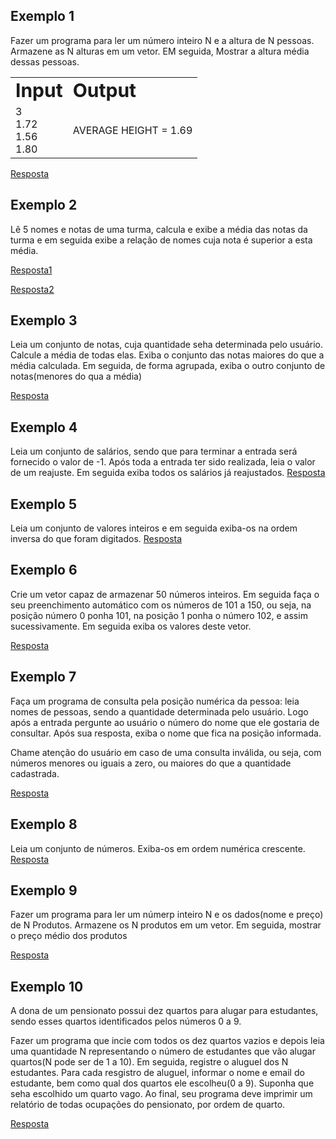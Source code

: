 ## Exemplo 1

Fazer um programa para ler um número inteiro N e a altura de N pessoas. Armazene as N alturas em um vetor. EM seguida, Mostrar a altura média dessas pessoas.

<table border="0">
 <tr>
    <td><b style="font-size:30px">Input</b></td>
    <td><b style="font-size:30px">Output</b></td>
 </tr>
 <tr>
    <td>3 <br> 1.72 <br> 1.56 <br> 1.80</td>
    <td>AVERAGE HEIGHT = 1.69</td>
 </tr>
</table>

[Resposta](https://github.com/ThiagSampaio/Java/blob/main/10-Comportamento%20mem%C3%B3ria%2Carrays%2Clistas/array/Exemplo_1/src/application/Program.java)

## Exemplo 2

Lê 5 nomes e notas de uma turma, calcula e exibe a média das notas da turma e em seguida exibe a relação de nomes cuja nota é superior a esta média.

[Resposta1](https://github.com/ThiagSampaio/Java/blob/main/10-Comportamento%20mem%C3%B3ria%2Carrays%2Clistas/array/Exemplo_2/src/application/Program.java)

[Resposta2](https://github.com/ThiagSampaio/Java/tree/main/10-Comportamento%20mem%C3%B3ria%2Carrays%2Clistas/array/Exemplo_2_2/src)

## Exemplo 3

Leia um conjunto de notas, cuja quantidade seha determinada pelo usuário. Calcule a média de todas elas. Exiba o conjunto das notas maiores do que a média calculada. Em seguida, de forma agrupada, exiba o outro conjunto de notas(menores do qua a média)

[Resposta](https://github.com/ThiagSampaio/Java/blob/main/10-Comportamento%20mem%C3%B3ria%2Carrays%2Clistas/array/Exemplo_3/src/application/Program.java)

## Exemplo 4

Leia um conjunto de salários, sendo que para terminar a entrada será fornecido o valor de -1. Após toda a entrada ter sido realizada, leia o valor de um reajuste. Em seguida exiba todos os salários já reajustados.
[Resposta](https://github.com/ThiagSampaio/Java/blob/main/10-Comportamento%20mem%C3%B3ria%2Carrays%2Clistas/array/Exemplo_4/src/application/Program.java)

## Exemplo 5

Leia um conjunto de valores inteiros e em seguida exiba-os na ordem inversa do que foram digitados.
[Resposta](https://github.com/ThiagSampaio/Java/blob/main/10-Comportamento%20mem%C3%B3ria%2Carrays%2Clistas/array/Exemplo_5/src/application/Program.java)


## Exemplo 6

Crie um vetor capaz de armazenar 50 números inteiros. Em seguida faça o seu preenchimento automático com os números de 101 a 150, ou seja, na posição número 0 ponha 101, na posição 1 ponha o número 102, e assim sucessivamente.
Em seguida exiba os valores deste vetor.

[Resposta](https://github.com/ThiagSampaio/Java/blob/main/10-Comportamento%20mem%C3%B3ria%2Carrays%2Clistas/array/Exemplo_6/src/application/Program.java)

## Exemplo 7

Faça um programa de consulta pela posição numérica da pessoa: leia nomes de pessoas, sendo a quantidade determinada pelo usuário. Logo após a entrada pergunte ao usuário o número do nome que ele gostaria de consultar. Após sua resposta, exiba o nome que fica na posição informada.

Chame atenção do usuário em caso de uma consulta inválida, ou seja, com números menores ou iguais a zero, ou maiores do que a quantidade cadastrada.

[Resposta](https://github.com/ThiagSampaio/Java/blob/main/10-Comportamento%20mem%C3%B3ria%2Carrays%2Clistas/array/Exemplo_7/src/application/Program.java)

## Exemplo 8

Leia um conjunto de números. Exiba-os em ordem numérica crescente.
[Resposta](https://github.com/ThiagSampaio/Java/blob/main/10-Comportamento%20mem%C3%B3ria%2Carrays%2Clistas/array/Exemplo_8/src/application/Program.java)

## Exemplo 9
Fazer um programa para ler um númerp inteiro N e os dados(nome e preço) de N Produtos. Armazene os N produtos em um vetor. Em seguida, mostrar o preço médio dos produtos

[Resposta](https://github.com/ThiagSampaio/Java/tree/main/10-Comportamento%20mem%C3%B3ria%2Carrays%2Clistas/array/Exemplo_9/src)

## Exemplo 10

A dona de um pensionato possui dez quartos para alugar para estudantes, sendo esses quartos identificados pelos números 0 a 9.

Fazer um programa que incie com todos os dez quartos vazios e depois leia uma quantidade N representando o número de estudantes que vão alugar quartos(N pode ser de 1 a 10). Em seguida, registre o aluguel dos N estudantes.
Para cada resgistro de aluguel, informar o nome e email do estudante, bem como qual dos quartos ele escolheu(0 a 9). Suponha que seha escolhido um quarto vago. Ao final, seu programa deve imprimir um relatório de todas ocupações do pensionato, por ordem de quarto.

[Resposta](https://github.com/ThiagSampaio/Java/tree/main/10-Comportamento%20mem%C3%B3ria%2Carrays%2Clistas/array/Exemplo_10/src)
